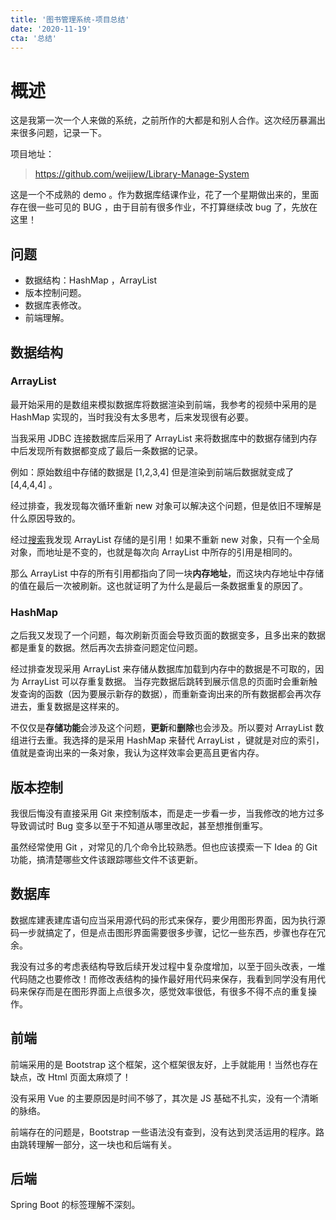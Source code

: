 ```yaml
---
title: '图书管理系统-项目总结'
date: '2020-11-19'
cta: '总结'
---
```


# 概述

这是我第一次一个人来做的系统，之前所作的大都是和别人合作。这次经历暴漏出来很多问题，记录一下。

项目地址：

> https://github.com/weijiew/Library-Manage-System

这是一个不成熟的 demo 。作为数据库结课作业，花了一个星期做出来的，里面存在很一些可见的 BUG ，由于目前有很多作业，不打算继续改 bug 了，先放在这里！

## 问题

* 数据结构：HashMap ，ArrayList
* 版本控制问题。
* 数据库表修改。    
* 前端理解。   

## 数据结构

### ArrayList

最开始采用的是数组来模拟数据库将数据渲染到前端，我参考的视频中采用的是 HashMap 实现的，当时我没有太多思考，后来发现很有必要。

当我采用 JDBC 连接数据库后采用了 ArrayList 来将数据库中的数据存储到内存中后发现所有数据都变成了最后一条数据的记录。

例如：原始数组中存储的数据是 [1,2,3,4] 但是渲染到前端后数据就变成了 [4,4,4,4] 。

经过排查，我发现每次循环重新 new 对象可以解决这个问题，但是依旧不理解是什么原因导致的。

经过[搜索](https://blog.csdn.net/hyy_blue/article/details/93313754)我发现 ArrayList 存储的是引用！如果不重新 new 对象，只有一个全局对象，而地址是不变的，也就是每次向 ArrayList 中所存的引用是相同的。

那么 ArrayList 中存的所有引用都指向了同一块**内存地址**，而这块内存地址中存储的值在最后一次被刷新。这也就证明了为什么是最后一条数据重复的原因了。

### HashMap

之后我又发现了一个问题，每次刷新页面会导致页面的数据变多，且多出来的数据都是重复的数据。然后再次去排查问题定位问题。

经过排查发现采用 ArrayList 来存储从数据库加载到内存中的数据是不可取的，因为 ArrayList 可以存重复数据。
当存完数据后跳转到展示信息的页面时会重新触发查询的函数（因为要展示新存的数据），而重新查询出来的所有数据都会再次存进去，重复数据是这样来的。

不仅仅是**存储功能**会涉及这个问题，**更新**和**删除**也会涉及。所以要对 ArrayList 数组进行去重。我选择的是采用 HashMap 来替代 ArrayList ，键就是对应的索引，值就是查询出来的一条对象，我认为这样效率会更高且更省内存。

## 版本控制

我很后悔没有直接采用 Git 来控制版本，而是走一步看一步，当我修改的地方过多导致调试时 Bug 变多以至于不知道从哪里改起，甚至想推倒重写。

虽然经常使用 Git ，对常见的几个命令比较熟悉。但也应该摸索一下 Idea 的 Git 功能，搞清楚哪些文件该跟踪哪些文件不该更新。

## 数据库

数据库建表建库语句应当采用源代码的形式来保存，要少用图形界面，因为执行源码一步就搞定了，但是点击图形界面需要很多步骤，记忆一些东西，步骤也存在冗余。

我没有过多的考虑表结构导致后续开发过程中复杂度增加，以至于回头改表，一堆代码随之也要修改！而修改表结构的操作最好用代码来保存，我看到同学没有用代码来保存而是在图形界面上点很多次，感觉效率很低，有很多不得不点的重复操作。

## 前端

前端采用的是 Bootstrap 这个框架，这个框架很友好，上手就能用！当然也存在缺点，改 Html 页面太麻烦了！

没有采用 Vue 的主要原因是时间不够了，其次是 JS 基础不扎实，没有一个清晰的脉络。

前端存在的问题是，Bootstrap 一些语法没有查到，没有达到灵活运用的程序。路由跳转理解一部分，这一块也和后端有关。

## 后端

Spring Boot 的标签理解不深刻。
